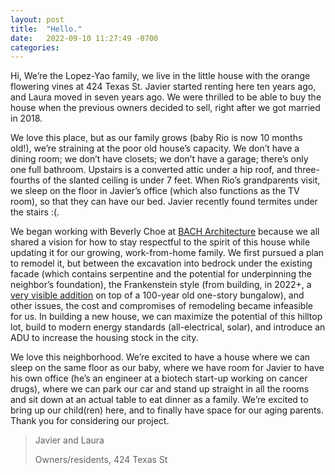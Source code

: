 ```yaml
---
layout: post
title:  "Hello."
date:   2022-09-10 11:27:49 -0700
categories: 
---
```


Hi,
We’re the Lopez-Yao family, we live in the little house with the orange flowering vines at 424 Texas St. Javier started renting here ten years ago, and Laura moved in seven years ago. We were thrilled to be able to buy the house when the previous owners decided to sell, right after we got married in 2018. 

We love this place, but as our family grows (baby Rio is now 10 months old!), we’re straining at the poor old house’s capacity. We don’t have a dining room; we don’t have closets; we don’t have a garage; there’s only one full bathroom. Upstairs is a converted attic under a hip roof, and three-fourths of the slanted ceiling is under 7 feet. When Rio’s grandparents visit, we sleep on the floor in Javier’s office (which also functions as the TV room), so that they can have our bed. Javier recently found termites under the stairs :(.

We began working with Beverly Choe at [BACH Architecture](https://bach-architecture.com) because we all shared a vision for how to stay respectful to the spirit of this house while updating it for our growing, work-from-home family. We first pursued a plan to remodel it, but between the excavation into bedrock under the existing facade (which contains serpentine and the potential for underpinning the neighbor’s foundation), the Frankenstein style (from building, in 2022+, a [very visible addition](/images/potential_remodel.png) on top of a 100-year old one-story bungalow), and other issues, the cost and compromises of remodeling became infeasible for us. In building a new house, we can maximize the potential of this hilltop lot, build to modern energy standards (all-electrical, solar), and introduce an ADU to increase the housing stock in the city.

We love this neighborhood. We’re excited to have a house where we can sleep on the same floor as our baby, where we have room for Javier to have his own office (he’s an engineer at a biotech start-up working on cancer drugs), where we can park our car and stand up straight in all the rooms and sit down at an actual table to eat dinner as a family. We’re excited to bring up our child(ren) here, and to finally have space for our aging parents. Thank you for considering our project.

> Javier and Laura
> 
> Owners/residents, 424 Texas St
